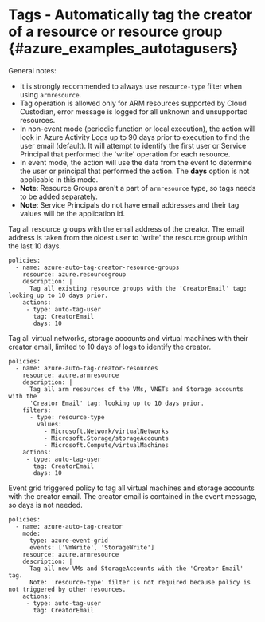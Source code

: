 Tags - Automatically tag the creator of a resource or resource group {#azure_examples_autotagusers}
====================================================================

General notes:

-   It is strongly recommended to always use `resource-type` filter when
    using `armresource`.
-   Tag operation is allowed only for ARM resources supported by Cloud
    Custodian, error message is logged for all unknown and unsupported
    resources.
-   In non-event mode (periodic function or local execution), the action
    will look in Azure Activity Logs up to 90 days prior to execution to
    find the user email (default). It will attempt to identify the first
    user or Service Principal that performed the \'write\' operation for
    each resource.
-   In event mode, the action will use the data from the event to
    determine the user or principal that performed the action. The
    **days** option is not applicable in this mode.
-   **Note**: Resource Groups aren\'t a part of `armresource` type, so
    tags needs to be added separately.
-   **Note**: Service Principals do not have email addresses and their
    tag values will be the application id.

Tag all resource groups with the email address of the creator. The email
address is taken from the oldest user to \'write\' the resource group
within the last 10 days.

``` {.yaml}
policies:
  - name: azure-auto-tag-creator-resource-groups
    resource: azure.resourcegroup
    description: |
      Tag all existing resource groups with the 'CreatorEmail' tag; looking up to 10 days prior.
    actions:
     - type: auto-tag-user
       tag: CreatorEmail
       days: 10
```

Tag all virtual networks, storage accounts and virtual machines with
their creator email, limited to 10 days of logs to identify the creator.

``` {.yaml}
policies:
  - name: azure-auto-tag-creator-resources
    resource: azure.armresource
    description: |
      Tag all arm resources of the VMs, VNETs and Storage accounts with the
      'Creator Email' tag; looking up to 10 days prior.
    filters:
      - type: resource-type
        values:
          - Microsoft.Network/virtualNetworks
          - Microsoft.Storage/storageAccounts
          - Microsoft.Compute/virtualMachines
    actions:
     - type: auto-tag-user
       tag: CreatorEmail
       days: 10
```

Event grid triggered policy to tag all virtual machines and storage
accounts with the creator email. The creator email is contained in the
event message, so days is not needed.

``` {.yaml}
policies:
  - name: azure-auto-tag-creator
    mode:
      type: azure-event-grid
      events: ['VmWrite', 'StorageWrite']
    resource: azure.armresource
    description: |
      Tag all new VMs and StorageAccounts with the 'Creator Email' tag.
      Note: 'resource-type' filter is not required because policy is not triggered by other resources.
    actions:
     - type: auto-tag-user
       tag: CreatorEmail
```
